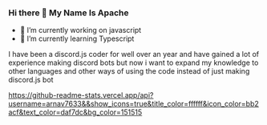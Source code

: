 ### Hi there 👋 My Name Is Apache


- 🔭 I’m currently working on javascript
- 🌱 I’m currently learning Typescript

I have been a discord.js coder for well over an year and have gained a lot of experience making discord bots but now i want to expand my knowledge to other languages and other ways of using the code instead of just making discord.js bot

<img src>https://github-readme-stats.vercel.app/api?username=arnav7633&&show_icons=true&title_color=ffffff&icon_color=bb2acf&text_color=daf7dc&bg_color=151515
